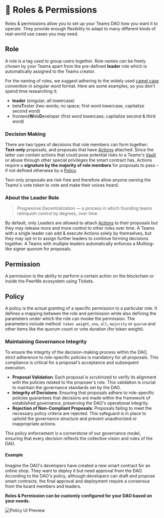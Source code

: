 # 🔑 Roles & Permissions

Roles & permissions allow you to set up your Teams DAO how you want it to operate. They provide enough flexibility to adapt to many different kinds of real-world use cases you may need.

## Role

A role is a tag used to group users together. Role names can be freely chosen by your Teams apart from the pre-defined **leader** role which is automatically assigned to the Teams creator.

For the naming of roles, we suggest adhering to the widely used [camel case](https://en.wikipedia.org/wiki/Camel_case) convention in singular word format. Here are some examples, so you don't spend time researching it:

- **leader** (singular; all lowercase)
- beta**T**ester (two words; no space; first word lowercase, capitalize second word)
- frontend**W**eb**D**eveloper (first word lowercase; capitalize second & third word)

### Decision Making

There are two types of decisions that role members can form together: **Text-only** proposals, and proposals that have [Actions](./actions.md) attached. Since the latter can contain actions that could pose potential risks to a Teams's [Vault](./vault.md) or abuse through other special privileges the smart contract has, Actions require a **signature by the majority of role members** for proposals to pass – if not defined otherwise by a [Policy](#policy).

Text-only proposals are risk-free and therefore allow anyone owning the Teams's vote token to vote and make their voices heard.

### About the Leader Role

> Progressive Decentralization — a process in which founding teams relinquish control by degrees, over time.

By default, only Leaders are allowed to attach [Actions](./actions.md) to their proposals but they may release more and more control to other roles over time. A Teams with a single leader can add & execute Actions solely by themselves, but they may opt-in to assign further leaders to continue forming decisions together. A Teams with multiple leaders automatically enforces a Multisig-like signer quorum for proposals.

## Permission

A permission is the ability to perform a certain action on the blockchain or inside the PeerMe ecosystem using Tickets.

## Policy

A policy is the actual granting of a specific permission to a particular role. It defines a mapping between
the role and permission while also defining the parameters under which the role can invoke the
permission. The parameters include method: `token weight`, `one`, `all`, `majority` or `quorum` and other items like
the quorum count or vote duration (for token weight).

### Maintaining Governance Integrity

To ensure the integrity of the decision-making process within the DAO, strict adherence to role-specific policies is mandatory for all proposals. This compliance is critical for a proposal's acceptance and subsequent execution.

- **Proposal Validation**: Each proposal is scrutinized to verify its alignment with the policies related to the proposer's role. This validation is crucial to maintain the governance standards set by the DAO.
- **Integrity of Decisions**: Ensuring that proposals adhere to role-specific policies guarantees that decisions are made within the framework of established governance, preserving the DAO's operational integrity.
- **Rejection of Non-Compliant Proposals**: Proposals failing to meet the necessary policy criteria are rejected. This safeguard is in place to uphold the governance structure and prevent unauthorized or inappropriate actions.

This policy enforcement is a cornerstone of our governance model, ensuring that every decision reflects the collective vision and rules of the DAO.

#### Example

Imagine the DAO's developers have created a new smart contract for an online shop. They want to deploy it but need approval from the DAO. According to the DAO's policy, although developers can draft and propose smart contracts, the final approval and deployment require a consensus from the board members and leaders.

**Roles & Permission can be customly configured for your DAO based on your needs.**

![Policy UI Preview](/images/policy-ui.png)
